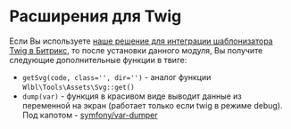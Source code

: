 # Расширения для Twig

Если Вы используете [наше решение для интеграции шаблонизатора Twig в Битрикс](https://github.com/wlbl/twigrix), то после установки данного модуля,
Вы получите следующие дополнительные функции в твиге:
* `getSvg(code, class='', dir='')` - аналог функции `Wlbl\Tools\Assets\Svg::get()`
* `dump(var)` - функция в красивом виде выводит данные из переменной на экран (работает только если twig в режиме debug). 
Под капотом - [symfony/var-dumper](http://symfony.com/doc/current/components/var_dumper.html)